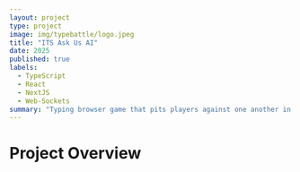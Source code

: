 ```yaml
---
layout: project
type: project
image: img/typebattle/logo.jpeg
title: "ITS Ask Us AI"
date: 2025
published: true
labels:
  - TypeScript
  - React
  - NextJS
  - Web-Sockets
summary: "Typing browser game that pits players against one another in private races"
---
```

# Project Overview
